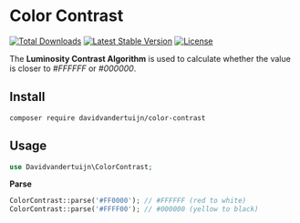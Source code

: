 # Color Contrast

<a href="https://packagist.org/packages/davidvandertuijn/color-contrast"><img src="https://poser.pugx.org/davidvandertuijn/color-contrast/d/total.svg" alt="Total Downloads"></a>
<a href="https://packagist.org/packages/davidvandertuijn/color-contrast"><img src="https://poser.pugx.org/davidvandertuijn/color-contrast/v/stable.svg" alt="Latest Stable Version"></a>
<a href="https://packagist.org/packages/davidvandertuijn/color-contrast"><img src="https://poser.pugx.org/davidvandertuijn/color-contrast/license.svg" alt="License"></a>

The **Luminosity Contrast Algorithm** is used to calculate whether the value is closer to *#FFFFFF* or *#000000*.

## Install

```
composer require davidvandertuijn/color-contrast
```

## Usage

```php
use Davidvandertuijn\ColorContrast;
```

**Parse**

```php
ColorContrast::parse('#FF0000'); // #FFFFFF (red to white)
ColorContrast::parse('#FFFF00'); // #000000 (yellow to black)
```
